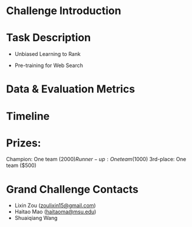 # Challenge Introduction




# Task Description

- Unbiased Learning to Rank

- Pre-training for Web Search


# Data & Evaluation Metrics



# Timeline

# Prizes:  
Champion: One team ($2000) 
Runner-up: One team ($1000) 
3rd-place: One team ($500)
 

# Grand Challenge Contacts

- Lixin Zou (zoulixin15@gmail.com)
- Haitao Mao (haitaoma@msu.edu)
- Shuaiqiang Wang
